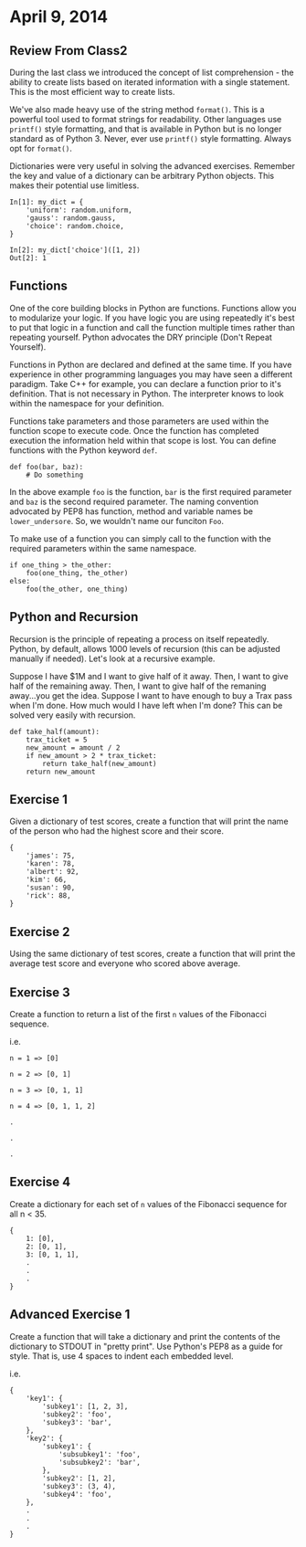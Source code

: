 April 9, 2014
==============

Review From Class2
-----------------

During the last class we introduced the concept of list comprehension - the ability to create lists based on iterated information with a single statement.  This is the most efficient way to create lists.

We've also made heavy use of the string method ``format()``.  This is a powerful tool used to format strings for readability.  Other languages use ``printf()`` style formatting, and that is available in Python but is no longer standard as of Python 3.  Never, ever use ``printf()`` style formatting.  Always opt for ``format()``.

Dictionaries were very useful in solving the advanced exercises.  Remember the key and value of a dictionary can be arbitrary Python objects.  This makes their potential use limitless.

    In[1]: my_dict = {
        'uniform': random.uniform,
        'gauss': random.gauss,
        'choice': random.choice,
    }

    In[2]: my_dict['choice']([1, 2])
    Out[2]: 1


Functions
-----------------

One of the core building blocks in Python are functions.  Functions allow you to modularize your logic.  If you have logic you are using repeatedly it's best to put that logic in a function and call the function multiple times rather than repeating yourself.  Python advocates the DRY principle (Don't Repeat Yourself).

Functions in Python are declared and defined at the same time.  If you have experience in other programming languages you may have seen a different paradigm.  Take C++ for example, you can declare a function prior to it's definition.  That is not necessary in Python.  The interpreter knows to look within the namespace for your definition.

Functions take parameters and those parameters are used within the function scope to execute code.  Once the function has completed execution the information held within that scope is lost.  You can define functions with the Python keyword ``def``.

    def foo(bar, baz):
        # Do something

In the above example ``foo`` is the function, ``bar`` is the first required parameter and ``baz`` is the second required parameter.  The naming convention advocated by PEP8 has function, method and variable names be ``lower_undersore``.  So, we wouldn't name our funciton ``Foo``.

To make use of a function you can simply call to the function with the required parameters within the same namespace.

    if one_thing > the_other:
        foo(one_thing, the_other)
    else:
        foo(the_other, one_thing)


Python and Recursion
-----------------

Recursion is the principle of repeating a process on itself repeatedly.  Python, by default, allows 1000 levels of recursion (this can be adjusted manually if needed).  Let's look at a recursive example.

Suppose I have $1M and I want to give half of it away.  Then, I want to give half of the remaining away.  Then, I want to give half of the remaning away...you get the idea.  Suppose I want to have enough to buy a Trax pass when I'm done.  How much would I have left when I'm done?  This can be solved very easily with recursion.

    def take_half(amount):
        trax_ticket = 5
        new_amount = amount / 2
        if new_amount > 2 * trax_ticket:
            return take_half(new_amount)
        return new_amount


Exercise 1
-----------------

Given a dictionary of test scores, create a function that will print the name of the person who had the highest score and their score.

    {
        'james': 75,
        'karen': 78,
        'albert': 92,
        'kim': 66,
        'susan': 90,
        'rick': 88,
    }

Exercise 2
-----------------

Using the same dictionary of test scores, create a function that will print the average test score and everyone who scored above average.

Exercise 3
-----------------

Create a function to return a list of the first ``n`` values of the Fibonacci sequence.

i.e.
    
    n = 1 => [0]
    
    n = 2 => [0, 1]
    
    n = 3 => [0, 1, 1]
    
    n = 4 => [0, 1, 1, 2]
    
    .
    
    .
    
    .

Exercise 4
-----------------

Create a dictionary for each set of ``n`` values of the Fibonacci sequence for all n < 35.

    {
        1: [0],
        2: [0, 1],
        3: [0, 1, 1],
        .
        .
        .
    }

Advanced Exercise 1
-----------------

Create a function that will take a dictionary and print the contents of the dictionary to STDOUT in "pretty print".  Use Python's PEP8 as a guide for style.  That is, use 4 spaces to indent each embedded level.

i.e.

    {
        'key1': {
            'subkey1': [1, 2, 3],
            'subkey2': 'foo',
            'subkey3': 'bar',
        },
        'key2': {
            'subkey1': {
                'subsubkey1': 'foo',
                'subsubkey2': 'bar',
            },
            'subkey2': [1, 2],
            'subkey3': (3, 4),
            'subkey4': 'foo',
        },
        .
        .
        .
    }
